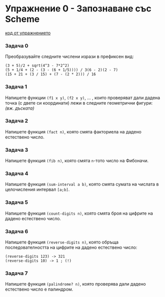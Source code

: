 # Упражнение 0 - Запознаване със Scheme

[код от упражнението](ex00-20231003-solutions.rkt)

### Задача 0
Преобразувайте следните числени изрази в префиксен вид:
```
(3 + 5)/2 + sqrt(4^3 - 7*2^2)
(5 + 1/4 + (2 - (3 - (6 + 1/5)))) / 3(6 - 2)(2 - 7)
(15 + 21 + (3 / 15) + (7 - (2 * 2))) / 16
```

### Задача 1
Напишете функции `(f1 x y)`, `(f2 x y)`, ... , които проверяват дали дадена точка (с двете си координати) лежи в следните геометрични фигури: _(вж. дъската)_

### Задача 2
Напишете функция `(fact n)`, която смята факториела на дадено естествено число.

### Задача 3
Напишете функция `(fib n)`, която смята `n`-тото число на Фибоначи.

### Задача 4
Напишете функция `(sum-interval a b)`, която смята сумата на числата в целочисления интервал `[a;b]`.

### Задача 5
Напишете функция `(count-digits n)`, която смята броя на цифрите на дадено естествено число.

### Задача 6
Напишете функция `(reverse-digits n)`, която обръща последователността на цифрите на дадено естествено число:
```
(reverse-digits 123) -> 321
(reverse-digits 10) -> 1 ; (!)
```

### Задача 7
Напишете функция `(palindrome? n)`, която проверява дали дадено естествено число е палиндром.
